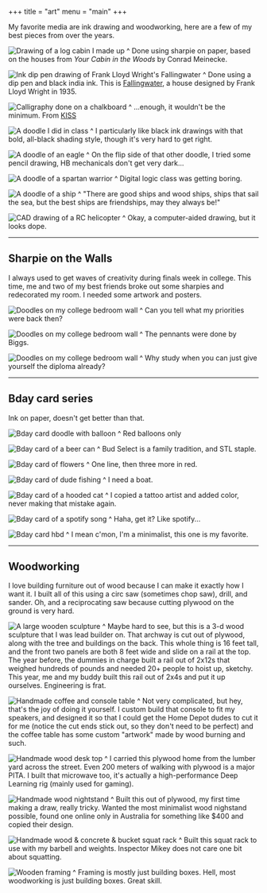 +++
title = "art"
menu = "main"
+++

My favorite media are ink drawing and woodworking, here are a few of my best pieces from over the years. 

![Drawing of a log cabin I made up](drawing-log-cabin.jpg)
^ Done using sharpie on paper, based on the houses from *Your Cabin in the Woods* by Conrad Meinecke.

![Ink dip pen drawing of Frank Lloyd Wright's Fallingwater](drawing-fallingwater.jpg)
^ Done using a dip pen and black india ink. This is [Fallingwater](https://en.wikipedia.org/wiki/Fallingwater), a house designed by Frank Lloyd Wright in 1935.

![Calligraphy done on a chalkboard](drawing-chalkboard.jpg)
^ ...enough, it wouldn't be the minimum. From [KISS](/blog/kiss)

![A doodle I did in class](drawing-relativity.jpg)
^ I particularly like black ink drawings with that bold, all-black shading style, though it's very hard to get right.

![A doodle of an eagle](drawing-eagle.jpg)
^ On the flip side of that other doodle, I tried some pencil drawing, HB mechanicals don't get very dark...

![A doodle of a spartan warrior](drawing-spartan.jpg)
^ Digital logic class was getting boring.

![A doodle of a ship](drawing-ship.jpg)
^ "There are good ships and wood ships, ships that sail the sea, but the best ships are friendships, may they always be!"

![CAD drawing of a RC helicopter](drawing-helicopter.jpg)
^ Okay, a computer-aided drawing, but it looks dope.

---
## Sharpie on the Walls 
I always used to get waves of creativity during finals week in college. This time, me and two of my best friends broke out some sharpies and redecorated my room. I needed some artwork and posters.

![Doodles on my college bedroom wall](drawing-frat-walls.jpg)
^ Can you tell what my priorities were back then?

![Doodles on my college bedroom wall](drawing-frat-walls3.jpg)
^ The pennants were done by Biggs.

![Doodles on my college bedroom wall](drawing-frat-walls2.jpg)
^ Why study when you can just give yourself the diploma already?

---
## Bday card series
Ink on paper, doesn't get better than that.

![Bday card doodle with balloon](drawing-bday-balloon.jpg)
^ Red balloons only

![Bday card of a beer can](drawing-bday-beer.jpg)
^ Bud Select is a family tradition, and STL staple.

![Bday card of flowers](drawing-bday-flowers.jpg)
^ One line, then three more in red.

![Bday card of dude fishing](drawing-bday-fishing.jpg)
^ I need a boat.

![Bday card of a hooded cat](drawing-bday-cat.jpg)
^ I copied a tattoo artist and added color, never making that mistake again.

![Bday card of a spotify song](drawing-bday-spotify.jpg)
^ Haha, get it? Like spotify...

![Bday card hbd](drawing-bday-hbd.jpg)
^ I mean c'mon, I'm a minimalist, this one is my favorite.

---
## Woodworking
I love building furniture out of wood because I can make it exactly how I want it. I built all of this using a circ saw (sometimes chop saw), drill, and sander. Oh, and a reciprocating saw because cutting plywood on the ground is very hard.

![A large wooden sculpture](wood-housedecks.jpg)
^ Maybe hard to see, but this is a 3-d wood sculpture that I was lead builder on. That archway is cut out of plywood, along with the tree and buildings on the back. This whole thing is 16 feet tall, and the front two panels are both 8 feet wide and slide on a rail at the top. The year before, the dummies in charge built a rail out of 2x12s that weighed hundreds of pounds and needed 20+ people to hoist up, sketchy. This year, me and my buddy built this rail out of 2x4s and put it up ourselves. Engineering is frat.

![Handmade coffee and console table](wood-living-room.jpg)
^ Not very complicated, but hey, that's the joy of doing it yourself. I custom build that console to fit my speakers, and designed it so that I could get the Home Depot dudes to cut it for me (notice the cut ends stick out, so they don't need to be perfect) and the coffee table has some custom "artwork" made by wood burning and such.

![Handmade wood desk top](wood-desk.jpg)
^ I carried this plywood home from the lumber yard across the street. Even 200 meters of walking with plywood is a major PITA. I built that microwave too, it's actually a high-performance Deep Learning rig (mainly used for gaming).

![Handmade wood nightstand](wood-nightstand.jpg)
^ Built this out of plywood, my first time making a draw, really tricky. Wanted the most minimalist wood nighstand possible, found one online only in Australia for something like $400 and copied their design.

![Handmade wood & concrete & bucket squat rack](wood-squat-rack.jpg)
^ Built this squat rack to use with my barbell and weights. Inspector Mikey does not care one bit about squatting.

![Wooden framing](wood-framing.jpg)
^ Framing is mostly just building boxes. Hell, most woodworking is just building boxes. Great skill.



